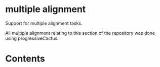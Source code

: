 # multiple alignment
Support for multiple alignment tasks.

All multiple alignment relating to this section of the repository was done
using progressiveCactus.

# Contents

